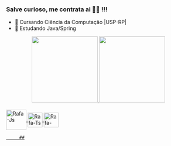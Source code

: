 ### Salve curioso, me contrata ai 👨‍💻 !!! 

- 🔭 Cursando Ciência da Computação |USP-RP|
- 🌱 Estudando Java/Spring


<!--
**pedrohspassos/pedrohspassos** is a ✨ _special_ ✨ repository because its `README.md` (this file) appears on your GitHub profile.

-->
<div align="center">
  <a href="https://github.com/pedrohspassos">
  <img height="180em" src="https://github-readme-stats.vercel.app/api?username=pedrohspassos&show_icons=true&theme=dracula&include_all_commits=true&count_private=true"/>
  <img height="180em" src="https://github-readme-stats.vercel.app/api/top-langs/?username=pedrohspassos&layout=compact&langs_count=7&theme=dracula"/>
</div>

<div style="display: inline_block"><br>
  <img align="center" alt="Rafa-Js" height="55" width="55" src="https://cdn.jsdelivr.net/gh/devicons/devicon/icons/mysql/mysql-original-wordmark.svg" />
  <img align="center" alt="Rafa-Ts" height="40" width="40" src="https://cdn.jsdelivr.net/gh/devicons/devicon/icons/cplusplus/cplusplus-original.svg" />
  <img align="center" alt="Rafa-HTML" height="40" width="40" src="https://cdn.jsdelivr.net/gh/devicons/devicon/icons/javascript/javascript-original.svg" />
  <img align="right" height="150" style="border-radius:50px;"    
</div>
       
         ##
 
   
           

            
          
          
